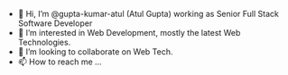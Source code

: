 - 👋 Hi, I’m @gupta-kumar-atul (Atul Gupta) working as Senior Full Stack Software Developer
- 👀 I’m interested in Web Development, mostly the latest Web Technologies.
- 💞️ I’m looking to collaborate on Web Tech.
- 📫 How to reach me ...

<!---
gupta-kumar-atul/gupta-kumar-atul is a ✨ special ✨ repository because its `README.md` (this file) appears on your GitHub profile.
You can click the Preview link to take a look at your changes.
--->
